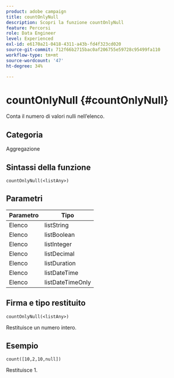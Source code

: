 ```yaml
---
product: adobe campaign
title: countOnlyNull
description: Scopri la funzione countOnlyNull
feature: Percorsi
role: Data Engineer
level: Experienced
exl-id: e6170a21-0418-4311-a43b-fd4f323cd020
source-git-commit: 712f66b2715bac0af206755e59728c95499fa110
workflow-type: tm+mt
source-wordcount: '47'
ht-degree: 34%

---
```


# countOnlyNull {#countOnlyNull}

Conta il numero di valori nulli nell’elenco.

## Categoria

Aggregazione

## Sintassi della funzione

`countOnlyNull(<listAny>)`

## Parametri

| Parametro | Tipo |
|-----------|------------------|
| Elenco | listString |
| Elenco | listBoolean |
| Elenco | listInteger |
| Elenco | listDecimal |
| Elenco | listDuration |
| Elenco | listDateTime |
| Elenco | listDateTimeOnly |

## Firma e tipo restituito

`countOnlyNull(<listAny>)`

Restituisce un numero intero.

## Esempio

`count([10,2,10,null])`

Restituisce 1.
